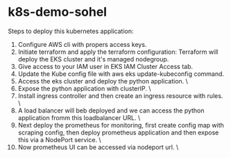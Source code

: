 # k8s-demo-sohel


Steps to deploy this kubernetes application:
1. Configure AWS cli with propers access keys. 
2. Initiate terraform and apply the terraform configuration: Terraform will deploy the EKS cluster and it's managed nodegroup. 
3. Give access to your IAM user in EKS IAM Cluster Access tab. 
4. Update the Kube config file with aws eks update-kubeconfig command. 
5. Access the eks cluster and deploy the python application. \
6. Expose the python application with clusterIP. \
7. Install ingress controller and then create an ingress resource with rules. \
8. A load balancer will beb deployed and we can access the python application fromm this loadbalancer URL. \
9. Next deploy the prometheus for monitoring, first create config map with scraping config, then deploy prometheus application and then expose this via a NodePort service. \
10. Now prometheus UI can be accessed via nodeport url. \
